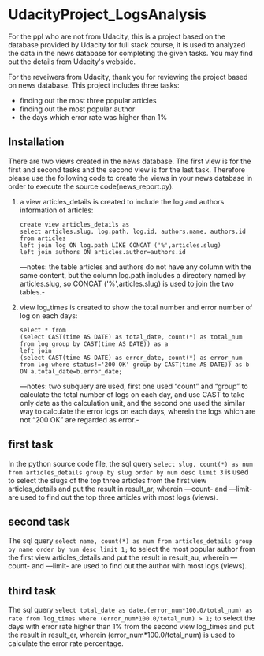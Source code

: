 # UdacityProject_LogsAnalysis
For the ppl who are not from Udacity, this is a project based on the database provided by Udacity for full stack course, it is used to analyzed the data in the news database for completing the given tasks. You may find out the details from Udacity's webside.

For the reveiwers from Udacity, thank you for reviewing the project based on news database. This project includes three tasks:
- finding out the most three popular articles
- finding out the most popular author
- the days which error rate was higher than 1%



## Installation ##

There are two views created in the news database. The first view is for the first and second tasks and the second view is for the last task. Therefore please use the following code to create the views in your news database in order to execute the source code(news_report.py).


1. a view articles_details is created to include the log and authors information of articles:
	```
	create view articles_details as
	select articles.slug, log.path, log.id, authors.name, authors.id from articles
	left join log ON log.path LIKE CONCAT ('%',articles.slug)
	left join authors ON articles.author=authors.id
	```
	—notes: the table articles and authors do not have any column with the same content, but the column log.path includes a directory named by articles.slug, so CONCAT ('%',articles.slug) is used to join the two tables.-

2. view log_times is created to show the total number and error number of log on each days:
	
	```
	select * from
	(select CAST(time AS DATE) as total_date, count(*) as total_num
	from log group by CAST(time AS DATE)) as a
	left join
	(select CAST(time AS DATE) as error_date, count(*) as error_num
	from log where status!='200 OK' group by CAST(time AS DATE)) as b
	ON a.total_date=b.error_date;
	```
	—notes: two subquery are used,  first one used “count” and “group” to calculate the total number of logs on each day, and use CAST to take only date as the calculation unit, and the second one used the similar way to calculate the error logs on each days, wherein the logs which are not “200 OK” are regarded as error.-


## first task ##
In the python source code file, the sql query `select slug, count(*) as num from articles_details group by slug order by num desc limit 3` is used to select the slugs of the top three articles from the first view articles_details and put the result in result_ar, wherein —count- and —limit- are used to find out the top three articles with most logs (views).


## second task ##
The sql query `select name, count(*) as num from articles_details group by name order by num desc limit 1;` to select the most popular author from the first view articles_details and put the result in result_au, wherein —count- and —limit- are used to find out the author with most logs (views).


## third task ##
The sql query `select total_date as date,(error_num*100.0/total_num) as rate from log_times where (error_num*100.0/total_num) > 1;` to select the days with error rate higher than 1% from the second view log_times and put the result in result_er, wherein (error_num*100.0/total_num) is used to calculate the error rate percentage.

